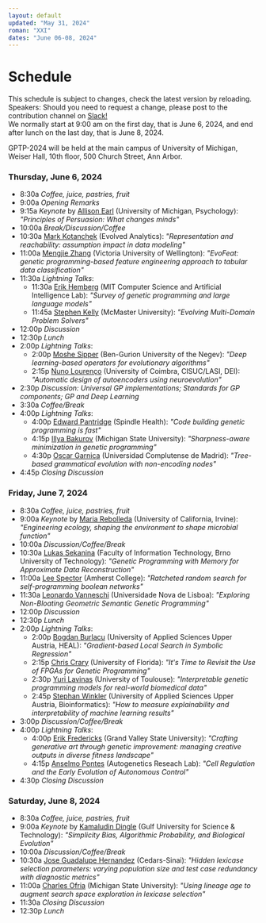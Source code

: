 ```yaml
---
layout: default
updated: "May 31, 2024"
roman: "XXI"
dates: "June 06-08, 2024"
---
```


# Schedule

This schedule is subject to  changes, check the latest version by reloading. Speakers: Should you need to request a change, please post to the contribution channel on [Slack!](https://gptp-workshops.slack.com)  
We normally start at 9:00 am on the first day, that is June 6, 2024,
and end after lunch on the last day, that is June 8, 2024.  

GPTP-2024 will be held at the main campus of University of Michigan, Weiser Hall, 10th floor, 500 Church Street, Ann Arbor.

### Thursday, June 6, 2024

- 8:30a _Coffee, juice, pastries, fruit_
- 9:00a _Opening Remarks_
- 9:15a _Keynote_ by [Allison Earl](https://lsa.umich.edu/psych/people/faculty/anearl.html) (University of Michigan, Psychology): _"Principles of Persuasion: What changes minds"_
- 10:00a _Break/Discussion/Coffee_
- 10:30a [Mark Kotanchek](https://evolved-analytics.com/) (Evolved Analytics): _"Representation and reachability: assumption impact in data modeling"_
- 11:00a [Mengjie Zhang](https://people.wgtn.ac.nz/Mengjie.Zhang) (Victoria University of Wellington): _"EvoFeat: genetic programming-based feature engineering approach to tabular data classification"_
- 11:30a _Lightning Talks_: 
  - 11:30a [Erik Hemberg](https://alfagroup.csail.mit.edu/erik) (MIT Computer Science and Artificial Intelligence Lab):  _"Survey of genetic programming and large language models"_
  - 11:45a [Stephen Kelly](http://stephenkelly.ca/) (McMaster University):  _"Evolving Multi-Domain Problem Solvers"_
- 12:00p _Discussion_
- 12:30p _Lunch_
- 2:00p _Lightning Talks_: 
  - 2:00p [Moshe Sipper](https://www.moshesipper.com/) (Ben-Gurion University of the Negev): _"Deep learning-based operators for evolutionary algorithms"_
  - 2:15p [Nuno Lourenço](https://www.cisuc.uc.pt/en/people/nuno-lourenco) (University of Coimbra, CISUC/LASI, DEI):  _"Automatic design of autoencoders using neuroevolution"_
- 2:30p _Discussion: Universal GP implementations; Standards for GP components; GP and Deep Learning_
- 3:30a _Coffee/Break_
- 4:00p _Lightning Talks_:  
  - 4:00p [Edward Pantridge](https://github.com/erp12) (Spindle Health): _"Code building genetic programming is fast"_
  - 4:15p [Illya Bakurov](https://msu.edu/) (Michigan State University): _"Sharpness-aware minimization in genetic programming"_
  - 4:30p [Oscar Garnica](https://informatica.ucm.es/) (Universidad Complutense de Madrid): _"Tree-based grammatical evolution with non-encoding nodes"_
- 4:45p _Closing Discussion_

### Friday, June 7, 2024

- 8:30a _Coffee, juice, pastries, fruit_
- 9:00a _Keynote_ by [Maria Rebolleda](https://ecoevo.bio.uci.edu/people/faculty/maria-rebolleda-gomez/) (University of California, Irvine): _"Engineering ecology, shaping the environment to shape microbial function"_
- 10:00a _Discussion/Coffee/Break_
- 10:30a [Lukas Sekanina](https://www.fit.vut.cz/person/sekanina/) (Faculty of Information Technology, Brno University of Technology): _"Genetic Programming with Memory for Approximate Data Reconstruction"_
- 11:00a [Lee Spector](https://www.amherst.edu/people/facstaff/lspector) (Amherst College): _"Ratcheted random search for self-programming boolean networks"_
- 11:30a [Leonardo Vanneschi](https://magic.novaims.unl.pt/en/about-us/organization/governance/leonardo-vanneschi/) (Universidade Nova de Lisboa): _"Exploring Non-Bloating Geometric Semantic Genetic Programming"_
- 12:00p _Discussion_
- 12:30p _Lunch_
- 2:00p _Lightning Talks_: 
  - 2:00p [Bogdan Burlacu](https://heal.heuristiclab.com/) (University of Applied Sciences Upper Austria, HEAL): _"Gradient-based Local Search in Symbolic Regression"_
  - 2:15p [Chris Crary](https://github.com/christophercrary) (University of Florida):  _"It's Time to Revisit the Use of FPGAs for Genetic Programming"_
  - 2:30p [Yuri Lavinas](https://yurilavinas.github.io/) (University of Toulouse):  _"Interpretable genetic programming models for real-world biomedical data"_
  - 2:45p [Stephan Winkler](https://bioinformatics.fh-hagenberg.at/) (University of Applied Sciences Upper Austria, Bioinformatics):  _"How to measure explainability and interpretability of machine learning results"_
- 3:00p _Discussion/Coffee/Break_
- 4:00p _Lightning Talks_:  
  - 4:00p [Erik Fredericks](https://efredericks.github.io/) (Grand Valley State University): _"Crafting generative art through genetic improvement: managing creative outputs in diverse fitness landscape"_
  - 4:15p [Anselmo Pontes](https://autogenetics.ai) (Autogenetics Reseach Lab): _"Cell Regulation and the Early Evolution of Autonomous Control"_
- 4:30p _Closing Discussion_

### Saturday, June 8, 2024
- 8:30a _Coffee, juice, pastries, fruit_
- 9:00a _Keynote_ by [Kamaludin Dingle](https://www.gust.edu.kw/faculty-staff/Dingle.K) (Gulf University for Science & Technology): _"Simplicity Bias, Algorithmic Probability, and Biological Evolution"_
- 10:00a _Discussion/Coffee/Break_
- 10:30a [Jose Guadalupe Hernandez](https://jgh9094.github.io/) (Cedars-Sinai): _"Hidden lexicase selection parameters: varying population size and test case redundancy with diagnostic metrics"_
- 11:00a [Charles Ofria](https://ofria.com/) (Michigan State University): _"Using lineage age to augment search space exploration in lexicase selection"_
- 11:30a _Closing Discussion_
- 12:30p _Lunch_

<!-- ## For travel preparations -->





